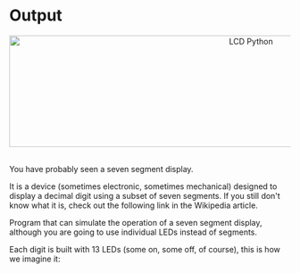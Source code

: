 # Output
<p style="text-align:center"><img width="850" height="200" src="https://i.ibb.co/tCtj5Cm/Sin-t-tulo.png" alt="LCD Python" border="0"></p>
<br>
You have probably seen a seven segment display.

It is a device (sometimes electronic, sometimes mechanical) designed to display a decimal digit using a subset of seven segments. If you still don't know what it is, check out the following link in the Wikipedia article.

Program that can simulate the operation of a seven segment display, although you are going to use individual LEDs instead of segments.

Each digit is built with 13 LEDs (some on, some off, of course), this is how we imagine it: